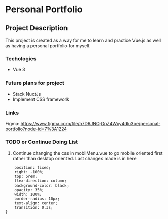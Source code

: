 # Personal Portfolio

## Project Description
This project is created as a way for me to learn and practice Vue.js as well as having a personal portfolio for myself. 

### Techologies
<ul>
    <li>Vue 3</li>
</ul>

### Future plans for project
<ul>
    <li>Stack NuxtJs</li>
    <li>Implement CSS framework</li>
</ul>


### Links
Figma: https://www.figma.com/file/h7D6JNCjGpZ4Wxy4dlu3xe/personal-portfolio?node-id=7%3A1224

### TODO or Continue Doing List
<ol>
    <li>
    Continue changing the css in mobilMenu.vue to go mobile oriented first rather than desktop oriented. Last changes made is in here
    </li>
</ol>

```.nav-menu {
    position: fixed;
    right: -100%;
    top: 5rem;
    flex-direction: column;
    background-color: black;
    opacity: 35%;
    width: 100%;
    border-radius: 10px;
    text-align: center;
    transition: 0.3s;
}
```